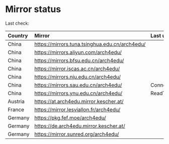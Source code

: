 <script src="./time.js"></script>
# Mirror status
Last check: <script type="text/javascript">localize(1688933956.6966665);</script>

|Country|Mirror|Last update|
|:------|:-----|:----------|
|China|https://mirrors.tuna.tsinghua.edu.cn/arch4edu/|<script type="text/javascript">localize(1688884445);</script>|
|China|https://mirrors.aliyun.com/arch4edu/|<script type="text/javascript">localize(1688798136);</script>|
|China|https://mirrors.bfsu.edu.cn/arch4edu/|<script type="text/javascript">localize(1688884445);</script>|
|China|https://mirror.iscas.ac.cn/arch4edu/|<script type="text/javascript">localize(1688884445);</script>|
|China|https://mirrors.nju.edu.cn/arch4edu/|<script type="text/javascript">localize(1688798136);</script>|
|China|https://mirrors.sau.edu.cn/arch4edu/|ConnectionError|
|China|https://mirrors.ynu.edu.cn/arch4edu/|ReadTimeout|
|Austria|https://at.arch4edu.mirror.kescher.at/|<script type="text/javascript">localize(1688884445);</script>|
|France|https://mirror.lesviallon.fr/arch4edu/|<script type="text/javascript">localize(1688884445);</script>|
|Germany|https://pkg.fef.moe/arch4edu/|<script type="text/javascript">localize(1688884445);</script>|
|Germany|https://de.arch4edu.mirror.kescher.at/|<script type="text/javascript">localize(1688884445);</script>|
|Germany|https://mirror.sunred.org/arch4edu/|<script type="text/javascript">localize(1688884445);</script>|

<script src="./tablefilter/tablefilter.js"></script>
<script src="./table.js"></script>